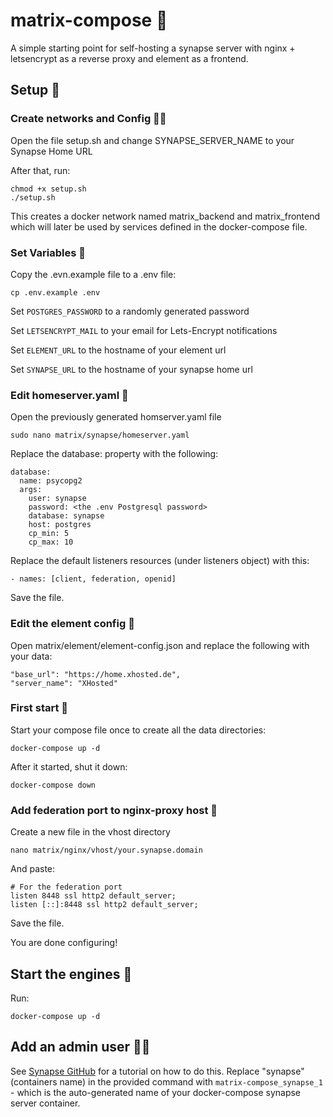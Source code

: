 # matrix-compose 🧝
A simple starting point for self-hosting a synapse server with nginx + letsencrypt as a reverse proxy and element as a frontend.

## Setup 🔨
### Create networks and Config 🧑‍💻
Open the file setup.sh and change SYNAPSE_SERVER_NAME to your Synapse Home URL

After that, run:

```
chmod +x setup.sh
./setup.sh
```

This creates a docker network named matrix_backend and matrix_frontend which will later be used by services defined in the docker-compose file.

### Set Variables 📝
Copy the .evn.example file to a .env file:
```
cp .env.example .env
```
Set `POSTGRES_PASSWORD` to a randomly generated password

Set `LETSENCRYPT_MAIL` to your email for Lets-Encrypt notifications

Set `ELEMENT_URL` to the hostname of your element url

Set `SYNAPSE_URL` to the hostname of your synapse home url

### Edit homeserver.yaml 📃
Open the previously generated homserver.yaml file

```
sudo nano matrix/synapse/homeserver.yaml
```
Replace the database: property with the following:
```
database:
  name: psycopg2
  args:
    user: synapse
    password: <the .env Postgresql password>
    database: synapse
    host: postgres
    cp_min: 5
    cp_max: 10
```
Replace the default listeners resources (under listeners object) with this:
```
- names: [client, federation, openid]
```
Save the file.

### Edit the element config 📜
Open matrix/element/element-config.json and replace the following with your data:
```
"base_url": "https://home.xhosted.de",
"server_name": "XHosted"
```

### First start 🚀
Start your compose file once to create all the data directories:
```
docker-compose up -d
```
After it started, shut it down:
```
docker-compose down
```

### Add federation port to nginx-proxy host 🛂
Create a new file in the vhost directory
```
nano matrix/nginx/vhost/your.synapse.domain
```
And paste:
```
# For the federation port
listen 8448 ssl http2 default_server;
listen [::]:8448 ssl http2 default_server;
```
Save the file.

You are done configuring!

## Start the engines 🚂
Run:
```
docker-compose up -d
```

## Add an admin user 🧑‍🦰
See [Synapse GitHub](https://github.com/matrix-org/synapse/tree/develop/docker#generating-an-admin-user) for a tutorial on how to do this. Replace "synapse" (containers name) in the provided command with `matrix-compose_synapse_1` - which is the auto-generated name of your docker-compose synapse server container.